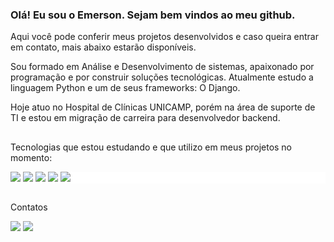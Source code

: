 ### Olá! Eu sou o Emerson. Sejam bem vindos ao meu github.
Aqui você pode conferir meus projetos desenvolvidos e caso queira entrar em contato, mais abaixo estarão disponíveis.

Sou formado em Análise e Desenvolvimento de sistemas, apaixonado por programação e por construir soluções tecnológicas. 
Atualmente estudo a linguagem Python e um de seus frameworks: O Django.

Hoje atuo no Hospital de Clínicas UNICAMP, porém na área de suporte de TI e estou em migração de carreira para desenvolvedor backend. 
##
Tecnologias que estou estudando e que utilizo em meus projetos no momento:

<div style="background-color:white;">
<img src="https://img.icons8.com/color/48/000000/python--v1.png"/>
<img src="https://img.icons8.com/ios/50/000000/django.png"/>
<img src="https://img.icons8.com/color/48/000000/html-5--v1.png"/>
<img src="https://img.icons8.com/color/48/000000/css3.png"/>
<img src="https://img.icons8.com/color/48/000000/linux--v1.png"/>
</div>  

##
Contatos

<div>
<a href = "mailto:emersonnascimento.freire@gmail.com"><img src="https://img.shields.io/badge/Gmail-D14836?style=for-the-badge&logo=gmail&logoColor=white" target="_blank"></a>
<a href="https://www.linkedin.com/in/emersonn-freire/" target="_blank"><img src="https://img.shields.io/badge/-LinkedIn-%230077B5?style=for-the-badge&logo=linkedin&logoColor=white" target="_blank"></a>   
</div>

